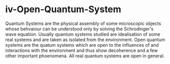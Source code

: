 # iv-Open-Quantum-System
Quantum Systems are the physical assembly of some microscopic objects whose behvaiour can be understood only by solving the Schrodinger's wave equation.
Usually quantum systems studied are idealisation of some real systems and are taken as isolated from the environment.
Open quantum systems are the quatum systems which are open to the influences of and interactions with the environment and thus show decoherence and a few other important phoenomena.
All real quantum systems are open in general.
